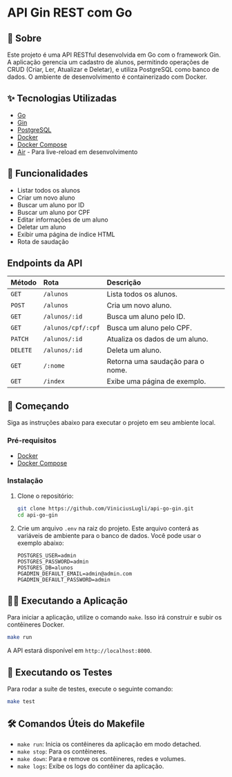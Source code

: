 # API Gin REST com Go

## 📖 Sobre

Este projeto é uma API RESTful desenvolvida em Go com o framework Gin. A aplicação gerencia um cadastro de alunos, permitindo operações de CRUD (Criar, Ler, Atualizar e Deletar), e utiliza PostgreSQL como banco de dados. O ambiente de desenvolvimento é containerizado com Docker.

## ✨ Tecnologias Utilizadas

-   [Go](https://golang.org/)
-   [Gin](https://gin-gonic.com/)
-   [PostgreSQL](https://www.postgresql.org/)
-   [Docker](https://www.docker.com/)
-   [Docker Compose](https://docs.docker.com/compose/)
-   [Air](https://github.com/air-verse/air) - Para live-reload em desenvolvimento

## 🚀 Funcionalidades

-   Listar todos os alunos
-   Criar um novo aluno
-   Buscar um aluno por ID
-   Buscar um aluno por CPF
-   Editar informações de um aluno
-   Deletar um aluno
-   Exibir uma página de índice HTML
-   Rota de saudação

## Endpoints da API

| Método | Rota                  | Descrição                             |
| :----- | :-------------------- | :------------------------------------ |
| `GET`  | `/alunos`             | Lista todos os alunos.                |
| `POST` | `/alunos`             | Cria um novo aluno.                   |
| `GET`  | `/alunos/:id`         | Busca um aluno pelo ID.               |
| `GET`  | `/alunos/cpf/:cpf`    | Busca um aluno pelo CPF.              |
| `PATCH`| `/alunos/:id`         | Atualiza os dados de um aluno.        |
| `DELETE`| `/alunos/:id`        | Deleta um aluno.                      |
| `GET`  | `/:nome`              | Retorna uma saudação para o nome.     |
| `GET`  | `/index`              | Exibe uma página de exemplo.          |

## 🏁 Começando

Siga as instruções abaixo para executar o projeto em seu ambiente local.

### Pré-requisitos

-   [Docker](https://www.docker.com/get-started)
-   [Docker Compose](https://docs.docker.com/compose/install/)

### Instalação

1.  Clone o repositório:
    ```bash
    git clone https://github.com/ViniciusLugli/api-go-gin.git
    cd api-go-gin
    ```

2.  Crie um arquivo `.env` na raiz do projeto. Este arquivo conterá as variáveis de ambiente para o banco de dados. Você pode usar o exemplo abaixo:
    ```env
    POSTGRES_USER=admin
    POSTGRES_PASSWORD=admin
    POSTGRES_DB=alunos
    PGADMIN_DEFAULT_EMAIL=admin@admin.com
    PGADMIN_DEFAULT_PASSWORD=admin
    ```

## 🏃‍♀️ Executando a Aplicação

Para iniciar a aplicação, utilize o comando `make`. Isso irá construir e subir os contêineres Docker.

```bash
make run
```

A API estará disponível em `http://localhost:8000`.

## 🧪 Executando os Testes

Para rodar a suíte de testes, execute o seguinte comando:

```bash
make test
```

## 🛠️ Comandos Úteis do Makefile

-   `make run`: Inicia os contêineres da aplicação em modo detached.
-   `make stop`: Para os contêineres.
-   `make down`: Para e remove os contêineres, redes e volumes.
-   `make logs`: Exibe os logs do contêiner da aplicação.